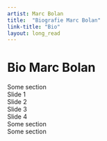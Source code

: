 ```yaml
---
artist: Marc Bolan
title:  "Biografie Marc Bolan"
link-title: "Bio"
layout: long_read
---
```


# Bio Marc Bolan

<div id="fullpage">
	<div class="section">Some section</div>
	<div class="section">
		<div class="slide"> Slide 1 </div>
		<div class="slide"> Slide 2 </div>
		<div class="slide"> Slide 3 </div>
		<div class="slide"> Slide 4 </div>
	</div>
	<div class="section">Some section</div>
	<div class="section">Some section</div>
</div>
